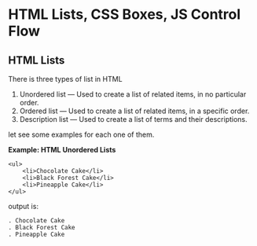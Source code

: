 # HTML Lists, CSS Boxes, JS Control Flow

## HTML Lists

There is three types of list in HTML

1.  Unordered list — Used to create a list of related items, in no particular order.
2.  Ordered list — Used to create a list of related items, in a specific order.
3.  Description list — Used to create a list of terms and their descriptions.

let see some examples for each one of them.

**Example: HTML Unordered Lists**

```
<ul>
    <li>Chocolate Cake</li>
    <li>Black Forest Cake</li>
    <li>Pineapple Cake</li>
</ul>
```
output is:
```
. Chocolate Cake
. Black Forest Cake
. Pineapple Cake
```
